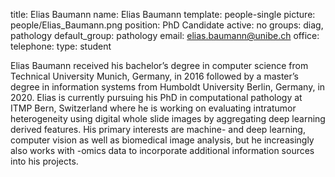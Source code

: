 title: Elias Baumann
name: Elias Baumann
template: people-single
picture: people/Elias_Baumann.png
position: PhD Candidate
active: no
groups: diag, pathology
default_group: pathology
email: elias.baumann@unibe.ch
office: 
telephone: 
type: student

Elias Baumann received his bachelor’s degree in computer science from Technical University Munich, Germany, in 2016 followed by a master’s degree in information systems from Humboldt University Berlin, Germany, in 2020. Elias is currently pursuing his PhD in computational pathology at ITMP Bern, Switzerland where he is working on evaluating intratumor heterogeneity using digital whole slide images by aggregating deep learning derived features. His primary interests are machine- and deep learning, computer vision as well as biomedical image analysis, but he increasingly also works with -omics data to incorporate additional information sources into his projects. 
